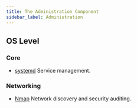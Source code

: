 ```yaml
---
title: The Administration Component
sidebar_label: Administration
---
```


## OS Level

### Core 

* [systemd](https://en.wikipedia.org/wiki/Systemd) Service management.

### Networking

* [Nmap](https://nmap.org) Network discovery and security auditing.
